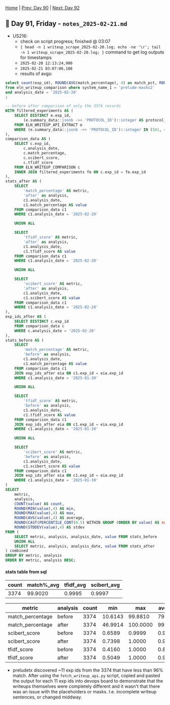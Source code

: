 [Home](../../main.md) | [Prev: Day 90](notes_2025-02-20.md) | [Next: Day 92](./notes_2025-02-24.md)

## 📝 Day 91, Friday - `notes_2025-02-21.md`

- US216:
    * check on script progress; finished @ 03:07
    * `{ head -n 1 writeup_scrape_2025-02-20.log; echo -ne '\r'; tail -n 1 writeup_scrape_2025-02-20.log; }` command to get log outputs for timestamps
    * `2025-02-20 12:13:24,900`
    * `2025-02-21 03:07:06,108`
    * results of avgs:

```sql
select count(exp_id), ROUND(AVG(match_percentage), 4) as match_pct, ROUND(AVG(tfidf_score), 4) as tfidf_score, ROUND(AVG(scibert_score), 4) as scibert_score
from eln_writeup_comparison where system_name_1 = 'prelude-masks2' 
and analysis_date = '2025-02-20'
;

-- before after comparison of only the 3374 records
WITH filtered_experiments AS (
    SELECT DISTINCT e.exp_id, 
        (e.summary_data::jsonb ->> 'PROTOCOL_ID')::integer AS protocol_id
    FROM ELN_WRITEUP_API_EXTRACT e
    WHERE (e.summary_data::jsonb ->> 'PROTOCOL_ID')::integer IN (501, 481)
),
comparison_data AS (
    SELECT c.exp_id, 
        c.analysis_date,
        c.match_percentage,
        c.scibert_score,
        c.tfidf_score
    FROM ELN_WRITEUP_COMPARISON c
    INNER JOIN filtered_experiments fe ON c.exp_id = fe.exp_id
),
stats_after AS (
    SELECT 
        'match_percentage' AS metric,
        'after' as analysis,
        c1.analysis_date,
        c1.match_percentage AS value
    FROM comparison_data c1
    WHERE c1.analysis_date = '2025-02-20'

    UNION ALL

    SELECT 
        'tfidf_score' AS metric,
        'after' as analysis,
        c1.analysis_date,
        c1.tfidf_score AS value
    FROM comparison_data c1
    WHERE c1.analysis_date = '2025-02-20'

    UNION ALL

    SELECT 
        'scibert_score' AS metric,
        'after' as analysis,
        c1.analysis_date,
        c1.scibert_score AS value
    FROM comparison_data c1
    WHERE c1.analysis_date = '2025-02-20'
),
exp_ids_after AS (
    SELECT DISTINCT c.exp_id 
    FROM comparison_data c
    WHERE c.analysis_date = '2025-02-20'
),
stats_before AS (
    SELECT 
        'match_percentage' AS metric,
        'before' as analysis,
        c1.analysis_date,
        c1.match_percentage AS value
    FROM comparison_data c1
    JOIN exp_ids_after eia ON c1.exp_id = eia.exp_id
    WHERE c1.analysis_date = '2025-01-30'

    UNION ALL

    SELECT 
        'tfidf_score' AS metric,
        'before' as analysis,
        c1.analysis_date,
        c1.tfidf_score AS value
    FROM comparison_data c1
    JOIN exp_ids_after eia ON c1.exp_id = eia.exp_id
    WHERE c1.analysis_date = '2025-01-30'

    UNION ALL

    SELECT 
        'scibert_score' AS metric,
        'before' as analysis,
        c1.analysis_date,
        c1.scibert_score AS value
    FROM comparison_data c1
    JOIN exp_ids_after eia ON c1.exp_id = eia.exp_id
    WHERE c1.analysis_date = '2025-01-30'
)
SELECT 
    metric,
    analysis,
    COUNT(value) AS count,
    ROUND(MIN(value),4) AS min,
    ROUND(MAX(value),4) AS max,
    ROUND(AVG(value),4) AS average,
    ROUND(CAST(PERCENTILE_CONT(0.5) WITHIN GROUP (ORDER BY value) AS numeric), 4) AS median,
    ROUND(STDDEV(value),4) AS stdev
FROM (
    SELECT metric, analysis, analysis_date, value FROM stats_before
    UNION ALL
    SELECT metric, analysis, analysis_date, value FROM stats_after
) combined
GROUP BY metric, analysis
ORDER BY metric, analysis DESC;
```


#### stats table from sql
|count|match%_avg|tfidf_avg|scibert_avg|
|-----|-----|-----|-----|
|3374|99.9020|0.9995|0.9997|

| metric           | analysis | count | min     | max     | average | median  | stdev   |
|------------------|-----------|-------|---------|---------|---------|---------|---------|
| match_percentage | before    | 3374  | 10.6143 | 99.8810 | 79.3023 | 81.7948 | 10.4608 |
| match_percentage | after     | 3374  | 46.9914 | 100.0000| 99.9020 | 100.0000| 1.9175  |
| scibert_score    | before    | 3374  | 0.6589  | 0.9999  | 0.9466  | 0.9591  | 0.0383  |
| scibert_score    | after     | 3374  | 0.7398  | 1.0000  | 0.9997  | 1.0000  | 0.0069  |
| tfidf_score      | before    | 3374  | 0.4160  | 1.0000  | 0.8497  | 0.8685  | 0.0844  |
| tfidf_score      | after     | 3374  | 0.5049  | 1.0000  | 0.9995  | 1.0000  | 0.0131  |

- preludetx discovered ~11 exp ids from the 3374 that have less than 96% match. After using the `fetch_writeup_api.py` script, copied and pasted the output for each 11 exp ids into devops board to demonstrate that the writeups themselves were completely different and it wasn't that there was an issue with the placeholders or masks. I.e. incomplete writeup sentences, or changed middway. 
